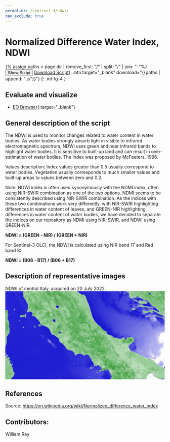 ```yaml
---
permalink: /sentinel-3/ndwi/
nav_exclude: true
---
```



# Normalized Difference Water Index, NDWI  

{% assign paths = page.dir | remove_first: "/" | split: "/" | join: "-"%}
<button class="btn btn-primary" id="toggle-script" onclick="toggleScript()">Show Script</button>
[Download Script](script.js){: .btn target="_blank" download="{{paths | append: ".js"}}"}
{: .mt-lg-4 }

<div id="script" style="display:none;"> 
{% highlight javascript %}
{% include_relative script.js %}
{% endhighlight %}
</div>

## Evaluate and visualize  
 - [EO Browser](https://sentinelshare.page.link/zBEw){:target="_blank"}   


## General description of the script  

The NDWI is used to monitor changes related to water content in water bodies. As water bodies strongly absorb light in visible to infrared electromagnetic spectrum, NDWI uses green and near infrared bands to highlight water bodies. It is sensitive to built-up land and can result in over-estimation of water bodies. The index was proposed by McFeeters, 1996.

Values description: Index values greater than 0.5 usually correspond to water bodies. Vegetation usually corresponds to much smaller values and built-up areas to values between zero and 0.2.

Note: NDWI index is often used synonymously with the NDMI index, often using NIR-SWIR combination as one of the two options. NDMI seems to be consistently described using NIR-SWIR combination. As the indices with these two combinations work very differently, with NIR-SWIR highlighting differences in water content of leaves, and GREEN-NIR highlighting differences in water content of water bodies, we have decided to separate the indices on our repository as NDMI using NIR-SWIR, and NDWI using GREEN-NIR. 

**NDWI = (GREEN - NIR) / (GREEN + NIR)**

For Sentinel-3 OLCI, the NDWI is calculated using NIR band 17 and Red band 8: 

**NDWI = (B06 - B17) / (B06 + B17)**


## Description of representative images  

NDWI of central Italy, acquired on 20 July 2022.  
![NDWI](fig/figure1.png)   
 
## References
Source: https://en.wikipedia.org/wiki/Normalized_difference_water_index

## Contributors:  
William Ray
